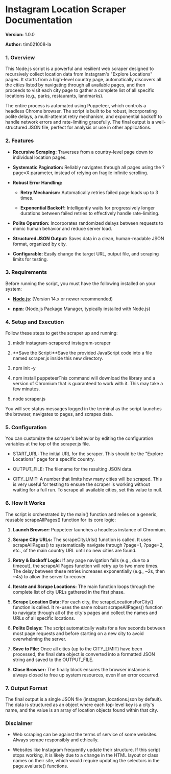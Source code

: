 Instagram Location Scraper Documentation
========================================

**Version:** 1.0.0

**Author:** tim021008-la

### **1\. Overview**

This Node.js script is a powerful and resilient web scraper designed to recursively collect location data from Instagram's "Explore Locations" pages. It starts from a high-level country page, automatically discovers all the cities listed by navigating through all available pages, and then proceeds to visit each city page to gather a complete list of all specific locations (e.g., parks, restaurants, landmarks).

The entire process is automated using Puppeteer, which controls a headless Chrome browser. The script is built to be robust, incorporating polite delays, a multi-attempt retry mechanism, and exponential backoff to handle network errors and rate-limiting gracefully. The final output is a well-structured JSON file, perfect for analysis or use in other applications.

### **2\. Features**

*   **Recursive Scraping:** Traverses from a country-level page down to individual location pages.
    
*   **Systematic Pagination:** Reliably navigates through all pages using the ?page=X parameter, instead of relying on fragile infinite scrolling.
    
*   **Robust Error Handling:**
    
    *   **Retry Mechanism:** Automatically retries failed page loads up to 3 times.
        
    *   **Exponential Backoff:** Intelligently waits for progressively longer durations between failed retries to effectively handle rate-limiting.
        
*   **Polite Operation:** Incorporates randomized delays between requests to mimic human behavior and reduce server load.
    
*   **Structured JSON Output:** Saves data in a clean, human-readable JSON format, organized by city.
    
*   **Configurable:** Easily change the target URL, output file, and scraping limits for testing.
    

### **3\. Requirements**

Before running the script, you must have the following installed on your system:

*   [**Node.js**](https://nodejs.org/en/): (Version 14.x or newer recommended)
    
*   [**npm**](https://www.npmjs.com/get-npm): (Node.js Package Manager, typically installed with Node.js)
    

### **4\. Setup and Execution**

Follow these steps to get the scraper up and running:

1.  mkdir instagram-scrapercd instagram-scraper
    
2.  **Save the Script:**Save the provided JavaScript code into a file named scraper.js inside this new directory.
    
3.  npm init -y
    
4.  npm install puppeteerThis command will download the library and a version of Chromium that is guaranteed to work with it. This may take a few minutes.
    
5.  node scraper.js
    

You will see status messages logged in the terminal as the script launches the browser, navigates to pages, and scrapes data.

### **5\. Configuration**

You can customize the scraper's behavior by editing the configuration variables at the top of the scraper.js file.

*   START\_URL: The initial URL for the scraper. This should be the "Explore Locations" page for a specific country.
    
*   OUTPUT\_FILE: The filename for the resulting JSON data.
    
*   CITY\_LIMIT: A number that limits how many cities will be scraped. This is very useful for testing to ensure the scraper is working without waiting for a full run. To scrape all available cities, set this value to null.
    

### **6\. How It Works**

The script is orchestrated by the main() function and relies on a generic, reusable scrapeAllPages() function for its core logic:

1.  **Launch Browser:** Puppeteer launches a headless instance of Chromium.
    
2.  **Scrape City URLs:** The scrapeCityUrls() function is called. It uses scrapeAllPages() to systematically navigate through ?page=1, ?page=2, etc., of the main country URL until no new cities are found.
    
3.  **Retry & Backoff Logic:** If any page navigation fails (e.g., due to a timeout), the scrapeAllPages function will retry up to two more times. The delay between these retries increases exponentially (e.g., ~2s, then ~4s) to allow the server to recover.
    
4.  **Iterate and Scrape Locations:** The main function loops through the complete list of city URLs gathered in the first phase.
    
5.  **Scrape Location Data:** For each city, the scrapeLocationsForCity() function is called. It re-uses the same robust scrapeAllPages() function to navigate through all of the city's pages and collect the names and URLs of all specific locations.
    
6.  **Polite Delays:** The script automatically waits for a few seconds between most page requests and before starting on a new city to avoid overwhelming the server.
    
7.  **Save to File:** Once all cities (up to the CITY\_LIMIT) have been processed, the final data object is converted into a formatted JSON string and saved to the OUTPUT\_FILE.
    
8.  **Close Browser:** The finally block ensures the browser instance is always closed to free up system resources, even if an error occurred.
    

### **7\. Output Format**

The final output is a single JSON file (instagram\_locations.json by default). The data is structured as an object where each top-level key is a city's name, and the value is an array of location objects found within that city.

### **Disclaimer**

*   Web scraping can be against the terms of service of some websites. Always scrape responsibly and ethically.
    
*   Websites like Instagram frequently update their structure. If this script stops working, it is likely due to a change in the HTML layout or class names on their site, which would require updating the selectors in the page.evaluate() functions.
